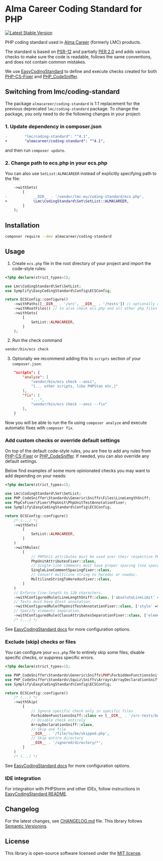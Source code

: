 # Alma Career Coding Standard for PHP

[![Latest Stable Version](https://img.shields.io/packagist/v/almacareer/coding-standard.svg?style=flat-square)](https://packagist.org/packages/almacareer/coding-standard)

PHP coding standard used in [Alma Career][Alma Career] (formerly LMC) products.

The standard is based on [PSR-12][psr-12] and partially [PER 2.0][per-2] and adds
various checks to make sure the code is readable, follows the same conventions, and does not contain common mistakes.

We use [EasyCodingStandard][ecs] to define and execute checks created for both [PHP-CS-Fixer] and [PHP_CodeSniffer].

## Switching from lmc/coding-standard

The package `almacareer/coding-standard` is 1:1 replacement for the previous deprecated `lmc/coding-standard` package.
To change the package, you only need to do the following changes in your project:

### 1. Update dependency in composer.json
```diff
-        "lmc/coding-standard": "^4.1",
+        "almacareer/coding-standard": "^4.1",
```

and then run `composer update`.

### 2. Change path to ecs.php in your ecs.php

You can also use `SetList:ALMACAREER` instead of explicitly specifying path to the file:

```diff
    ->withSets(
        [
-            __DIR__ . '/vendor/lmc-eu/coding-standard/ecs.php',
+            \Lmc\CodingStandard\Set\SetList::ALMACAREER,
        ]
    );
```

## Installation

```bash
composer require --dev almacareer/coding-standard
```

## Usage

1. Create `ecs.php` file in the root directory of your project and import the code-style rules:

```php
<?php declare(strict_types=1);

use Lmc\CodingStandard\Set\SetList;
use Symplify\EasyCodingStandard\Config\ECSConfig;

return ECSConfig::configure()
    ->withPaths([__DIR__ . '/src', __DIR__ . '/tests']) // optionally add 'config' or other directories with PHP files
    ->withRootFiles() // to also check ecs.php and all other php files in the root directory
    ->withSets(
        [
            SetList::ALMACAREER,
        ]
    );
```

2. Run the check command

```bash
vendor/bin/ecs check
```

3. Optionally we recommend adding this to `scripts` section of your `composer.json`:

```json
    "scripts": {
        "analyze": [
            "vendor/bin/ecs check --ansi",
            "[... other scripts, like PHPStan etc.]"
        ],
        "fix": [
            "...",
            "vendor/bin/ecs check --ansi --fix"
        ],
    }
```

Now you will be able to run the fix using `composer analyze` and execute automatic fixes with `composer fix`.

### Add custom checks or override default settings

On top of the default code-style rules, you are free to add any rules from [PHP-CS-Fixer] or [PHP_CodeSniffer].
If needed, you can also override any default settings.

Below find examples of some more opinionated checks you may want to add depending on your needs:

```php
<?php declare(strict_types=1);

use Lmc\CodingStandard\Set\SetList;
use PHP_CodeSniffer\Standards\Generic\Sniffs\Files\LineLengthSniff;
use PhpCsFixer\Fixer\PhpUnit\PhpUnitTestAnnotationFixer;
use Symplify\EasyCodingStandard\Config\ECSConfig;

return ECSConfig::configure()
    /* (...) */
    ->withSets(
        [
            SetList::ALMACAREER,
        ]
    )
    ->withRules(
        [
            // PHPUnit attributes must be used over their respective PHPDoc-based annotations. (Use with PHPUnit 10+.)
            PhpUnitAttributesFixer::class,
            // Single-line comments must have proper spacing (one space after `//`).
            SingleLineCommentSpacingFixer::class,
            // Convert multiline string to heredoc or nowdoc.
            MultilineStringToHeredocFixer::class,
        ]
    )
    // Enforce line-length to 120 characters.
    ->withConfiguredRule(LineLengthSniff::class, ['absoluteLineLimit' => 120])
    // Tests must have @test annotation.
    ->withConfiguredRule(PhpUnitTestAnnotationFixer::class, ['style' => 'annotation'])
    // Specify elements separation.
    ->withConfiguredRule(ClassAttributesSeparationFixer::class, ['elements' => ['const' => 'none', 'method' => 'one', 'property' => 'none']])
    /* (...) */
```

See [EasyCodingStandard docs][ecs-docs] for more configuration options.


### Exclude (skip) checks or files

You can configure your `ecs.php` file to entirely skip some files, disable specific checks, or suppress specific errors.

```php
<?php declare(strict_types=1);

use PHP_CodeSniffer\Standards\Generic\Sniffs\PHP\ForbiddenFunctionsSniff;
use PHP_CodeSniffer\Standards\Squiz\Sniffs\Arrays\ArrayDeclarationSniff;
use Symplify\EasyCodingStandard\Config\ECSConfig;

return ECSConfig::configure()
    /* (...) */
    ->withSkip(
        [
            // Ignore specific check only in specific files
            ForbiddenFunctionsSniff::class => [__DIR__ . '/src-tests/bootstrap.php'],
            // Disable check entirely
            ArrayDeclarationSniff::class,
            // Skip one file
            __DIR__ . '/file/to/be/skipped.php',
            // Skip entire directory
            __DIR__ . '/ignored/directory/*',
        ]
    )
    /* (...) */
```

See [EasyCodingStandard docs][ecs-docs] for more configuration options.

### IDE integration

For integration with PHPStorm and other IDEs, follow instructions in [EasyCodingStandard README][ecs-readme-ide].

## Changelog
For the latest changes, see [CHANGELOG.md](CHANGELOG.md) file. This library follows [Semantic Versioning](https://semver.org/).

## License
This library is open-source software licensed under the [MIT license](LICENSE.md).

[Alma Career]: https://www.almacareer.com/
[PHP-CS-Fixer]: https://github.com/FriendsOfPHP/PHP-CS-Fixer
[PHP_CodeSniffer]: https://github.com/squizlabs/PHP_CodeSniffer
[psr-12]: https://www.php-fig.org/psr/psr-12/
[per-2]: https://www.php-fig.org/per/coding-style/
[ecs]: https://github.com/easy-coding-standard/easy-coding-standard
[ecs-docs]: https://github.com/easy-coding-standard/easy-coding-standard#configure
[ecs-readme-ide]: https://github.com/easy-coding-standard/easy-coding-standard/blob/9.0.0/README.md#your-ide-integration
